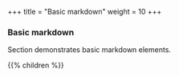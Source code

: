 +++
title = "Basic markdown"
weight = 10
+++

### Basic markdown 

Section demonstrates basic markdown elements.

{{% children  %}}

